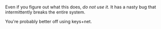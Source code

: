 Even if you figure out what this does, *do not use it*. It has a nasty bug that intermittently breaks the entire system.

You're probably better off using keys+net.
